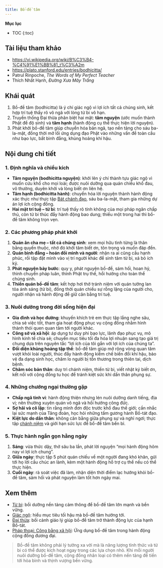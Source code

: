 ```yaml
---
title: Bồ-đề tâm
---
```


**Mục lục**

- TOC
{:toc}

## Tài liệu tham khảo

- <https://vi.wikipedia.org/wiki/B%C3%B4-%C4%91%E1%BB%81_t%C3%A2m>
- <https://plato.stanford.edu/entries/bodhicitta/>
- Patrul Rinpoche, *The Words of My Perfect Teacher*
- Thích Nhất Hạnh, *Đường Xưa Mây Trắng*

## Khái quát

1. Bồ-đề tâm (bodhicitta) là ý chí giác ngộ vì lợi ích tất cả chúng sinh, kết hợp trí tuệ thấy rõ vô ngã với lòng từ bi vô hạn.
2. Truyền thống Đại thừa phân biệt hai mặt: **tâm nguyện** (ước muốn thành Phật để độ sinh) và **tâm hạnh** (hành động cụ thể thực hiện lời nguyện).
3. Phát khởi bồ-đề tâm giúp chuyển hóa bản ngã, tạo nền tảng cho sáu ba-la-mật, đồng thời mở lối ứng dụng đạo Phật vào những vấn đề toàn cầu như bạo lực, bất bình đẳng, khủng hoảng khí hậu.

## Nội dung chi tiết

### 1. Định nghĩa và chiều kích

- **Tâm nguyện (bodhicitta nguyện)**: khởi lên ý chí thành tựu giác ngộ vì muốn cứu khổ cho mọi loài; được nuôi dưỡng qua quán chiếu khổ đau, vô thường, duyên khởi và lòng biết ơn liên hệ.
- **Tâm hạnh (bodhicitta hành)**: chuyển hóa lời nguyện thành hành động xác thực như thực tập [Bát chánh đạo](../khai_niem_so/bat_chinh_dao.md), sáu ba-la-mật, tham gia những dự án lợi ích cộng đồng.
- **Hai mặt trí tuệ – từ bi**: trí tuệ thấy rõ tính không của mọi pháp ngăn chấp thủ, còn từ bi thúc đẩy hành động bao dung; thiếu một trong hai thì bồ-đề tâm không trọn vẹn.

### 2. Các phương pháp phát khởi

1. **Quán ân cha mẹ – tất cả chúng sinh**: xem mọi hữu tình từng là thân bằng quyến thuộc, nhờ đó khởi tâm biết ơn, tôn trọng và muốn đáp đền.
2. **Quán bình đẳng – hoán đổi mình và người**: nhận ra ai cũng cầu hạnh phúc, rồi tập đặt mình vào vị trí người khác để sinh tâm từ bi, xả bỏ ích kỷ.
3. **Phát nguyện bảy bước**: quy y, phát nguyện bồ-đề, sám hối, hoan hỷ, thỉnh chuyển pháp luân, thỉnh Phật trụ thế, hồi hướng cho toàn thể chúng sinh.
4. **Thiền quán bồ-đề tâm**: kết hợp hơi thở tránh niệm với quán tưởng lan tỏa ánh sáng (từ bi), đồng thời quán chiếu sự rỗng lặng của người cho, người nhận và hành động để giữ cân bằng trí tuệ.

### 3. Nuôi dưỡng trong đời sống hiện đại

- **Gia đình và học đường**: khuyến khích trẻ em thực tập lắng nghe sâu, chia sẻ việc tốt, tham gia hoạt động phục vụ cộng đồng nhằm hình thành thói quen quan tâm tới người khác.
- **Công sở và xã hội**: áp dụng tư duy phi bạo lực, lãnh đạo phục vụ, mô hình kinh tế chia sẻ; chuyển mục tiêu tối đa hóa lợi nhuận sang tạo giá trị chung dựa trên nguyên tắc “lợi ích của tôi gắn với lợi ích của chúng ta”.
- **Đối diện khủng hoảng tập thể**: bồ-đề tâm giúp mở rộng vòng quan tâm vượt khỏi loài người, thúc đẩy hành động kiềm chế biến đổi khí hậu, bảo vệ đa dạng sinh học, chăm lo người bị tổn thương trong thiên tai, dịch bệnh.
- **Chăm sóc bản thân**: duy trì chánh niệm, thiền từ bi, viết nhật ký biết ơn, kết nối với cộng đồng tu học để tránh kiệt sức khi dấn thân phụng sự.

### 4. Những chướng ngại thường gặp

- **Chấp ngã tinh vi**: hành động thiện nhưng lén nuôi dưỡng danh tiếng, địa vị; nên thường xuyên quán vô ngã và hồi hướng công đức.
- **Sợ hãi và cô lập**: tin rằng mình đơn độc trước khổ đau thế giới; cần nhắc lại sức mạnh của Tăng đoàn, học hỏi những tấm gương hành Bồ-tát đạo.
- **Kiệt lực do dấn thân**: không cân bằng giữa phụng sự và nghỉ ngơi; thực tập [chánh niệm](chanh_niem.md) và giới hạn sức lực để bồ-đề tâm bền bỉ.

### 5. Thực hành ngắn gọn hằng ngày

1. **Sáng**: vừa thức dậy, thở sâu ba lần, phát lời nguyện “mọi hành động hôm nay vì lợi ích chung”.
2. **Giữa ngày**: thực tập 5 phút quán chiếu về một người đang khó khăn, gửi tới họ lời cầu chúc an lành, kèm một hành động hỗ trợ cụ thể nếu có thể thực hiện.
3. **Cuối ngày**: rà soát việc đã làm, nhận diện thời điểm lạc hướng khỏi bồ-đề tâm, sám hối và phát nguyện làm tốt hơn ngày mai.

## Xem thêm

- [Từ bi](tu_bi.md): bồi dưỡng nền tảng cảm thông để bồ-đề tâm lớn mạnh và bền vững.
- [Giác ngộ](giac_ngo.md): hiểu mục tiêu tối hậu mà bồ-đề tâm hướng tới.
- [Đại thừa](dai_thua.md): bối cảnh giáo lý giúp bồ-đề tâm trở thành động lực của hạnh Bồ-tát.
- [Pháp thoại: Công bằng xã hội](../phap_thoai_hien_dai/cong_bang_xa_hoi.md): Ứng dụng bồ-đề tâm trong hành động cộng đồng đương đại.


> Bồ-đề tâm không phải lý tưởng xa vời mà là năng lượng tỉnh thức và từ bi có thể được kích hoạt ngay trong các lựa chọn nhỏ. Khi mỗi người nuôi dưỡng bồ-đề tâm, cộng đồng nhân loại có thêm nền tảng để tiến tới hòa bình và thịnh vượng bền vững.
